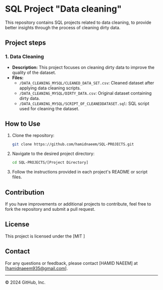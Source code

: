 
# SQL Project "Data cleaning"

This repository contains SQL projects related to data cleaning, to provide better insights through the process of cleaning dirty data.

## Project steps

### 1. Data Cleaning

- **Description:** This project focuses on cleaning dirty data to improve the quality of the dataset.
- **Files:**
  - `/DATA_CLEANING_MYSQL/CLEANED_DATA_SET.csv`: Cleaned dataset after applying data cleaning scripts.
  - `/DATA_CLEANING_MYSQL/DIRTY_DATA.csv`: Original dataset containing dirty data.
  - `/DATA_CLEANING_MYSQL/SCRIPT_OF_CLEANEDDATASET.sql`: SQL script used for cleaning the dataset.



## How to Use

1. Clone the repository:

   ```bash
   git clone https://github.com/hamidnaeem/SQL-PROJECTS.git
   ```

2. Navigate to the desired project directory:

   ```bash
   cd SQL-PROJECTS/[Project Directory]
   ```

3. Follow the instructions provided in each project's README or script files.

## Contribution

If you have improvements or additional projects to contribute, feel free to fork the repository and submit a pull request.

## License

This project is licensed under the [MIT ]

## Contact

For any questions or feedback, please contact [HAMID NAEEM] at [hamidnaeem935@gmail.com].

---
© 2024 GitHub, Inc.


